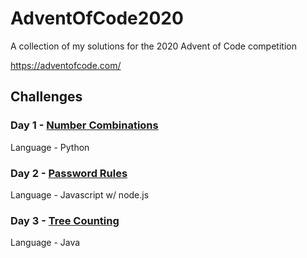 # AdventOfCode2020
A collection of my solutions for the 2020 Advent of Code competition

https://adventofcode.com/

## Challenges
### Day 1 - [Number Combinations](https://adventofcode.com/2020/day/1)
Language - Python
### Day 2 - [Password Rules](https://adventofcode.com/2020/day/2)
Language - Javascript w/ node.js
### Day 3 - [Tree Counting](https://adventofcode.com/2020/day/3)
Language - Java
